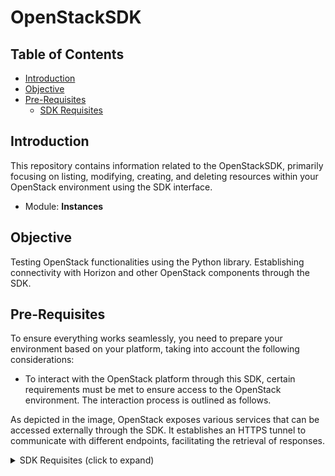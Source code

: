 # OpenStackSDK

## Table of Contents

- [Introduction](#introduction)
- [Objective](#objective)
- [Pre-Requisites](#pre-requisites)
  - [SDK Requisites](#sdk-requisites-click-to-expand)

## Introduction

This repository contains information related to the OpenStackSDK, primarily focusing on listing, modifying, creating, and deleting resources within your OpenStack environment using the SDK interface.

- Module: **Instances**

## Objective

Testing OpenStack functionalities using the Python library. Establishing connectivity with Horizon and other OpenStack components through the SDK.

## Pre-Requisites

To ensure everything works seamlessly, you need to prepare your environment based on your platform, taking into account the following considerations:

- To interact with the OpenStack platform through this SDK, certain requirements must be met to ensure access to the OpenStack environment. The interaction process is outlined as follows.

As depicted in the image, OpenStack exposes various services that can be accessed externally through the SDK. It establishes an HTTPS tunnel to communicate with different endpoints, facilitating the retrieval of responses.

<details>
<summary>SDK Requisites (click to expand)</summary>

> Software required

- Install [Python](https://www.python.org/downloads/)
- Upgrade [pip](https://www.wikihow.com/Update-Pip)
- Install [Microsoft Visual C++](https://learn.microsoft.com/es-es/cpp/windows/latest-supported-vc-redist?view=msvc-170)
- Install [OpenStack SDK](https://docs.openstack.org/openstacksdk/latest/install/index.html)

> Configuration

1. Create "Connection Object"
2. Specify the service type that you have to query
3. Specify the resource type that you have to query
4. Specify the version of the component that you want to modify, create, delete or list.

</details>
